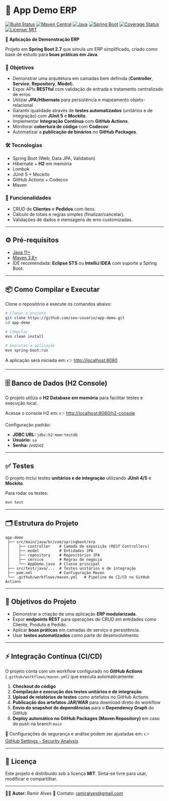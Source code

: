 # 📘 App Demo ERP

[![Build Status](https://github.com/ramiralvesmelo/app-demo/actions/workflows/maven.yml/badge.svg)](https://github.com/ramiralvesmelo/app-demo/actions/workflows/maven.yml)
[![Maven Central](https://img.shields.io/maven-central/v/org.springframework.boot/spring-boot-starter.svg?logo=apache-maven)](https://search.maven.org/artifact/org.springframework.boot/spring-boot-starter)
[![Java](https://img.shields.io/badge/Java-11-blue.svg?logo=java)](https://adoptium.net/)
[![Spring Boot](https://img.shields.io/badge/Spring%20Boot-2.7.18-brightgreen.svg?logo=springboot)](https://spring.io/projects/spring-boot)
[![Coverage Status](https://img.shields.io/codecov/c/github/ramiralvesmelo/app-demo?logo=codecov)](https://app.codecov.io/gh/ramiralvesmelo/app-demo)
[![License: MIT](https://img.shields.io/badge/License-MIT-yellow.svg)](LICENSE)

📘 **Aplicação de Demonstração ERP**

Projeto em **Spring Boot 2.7** que simula um ERP simplificado, criado como base de estudo para **boas práticas em Java**.

### 🚀 Objetivos

* Demonstrar uma arquitetura em camadas bem definida (**Controller**, **Service**, **Repository**, **Model**).
* Expor APIs **RESTful** com validação de entrada e tratamento centralizado de erros.
* Utilizar **JPA/Hibernate** para persistência e mapeamento objeto-relacional.
* Garantir qualidade através de **testes automatizados** (unitários e de integração) com **JUnit 5** e **Mockito**.
* Implementar **Integração Contínua** com **GitHub Actions**.
* Monitorar **cobertura de código** com **Codecov**.
* Automatizar a **publicação de binários** no **GitHub Packages**.

### 🛠️ Tecnologias

* Spring Boot (Web, Data JPA, Validation)
* Hibernate + **H2** em memória
* Lombok
* JUnit 5 + Mockito
* GitHub Actions + Codecov
* Maven

### 📌 Funcionalidades

* CRUD de **Clientes** e **Pedidos** com itens.
* Cálculo de totais e regras simples (finalizar/cancelar).
* Validações de dados e mensagens de erro customizadas.

---

## ⚙️ Pré-requisitos

* [Java 11+](https://adoptium.net/)
* [Maven 3.8+](https://maven.apache.org/)
* IDE recomendada: **Eclipse STS** ou **IntelliJ IDEA** com suporte a Spring Boot.

---

## 📦 Como Compilar e Executar

Clone o repositório e execute os comandos abaixo:

```bash
# Clonar o projeto
git clone https://github.com/seu-usuario/app-demo.git
cd app-demo

# Compilar
mvn clean install

# Executar a aplicação
mvn spring-boot:run
```

A aplicação será iniciada em:
👉 [http://localhost:8080](http://localhost:8080)

---

## 🗄️ Banco de Dados (H2 Console)

O projeto utiliza o **H2 Database em memória** para facilitar testes e execução local.

Acesse o console H2 em:
👉 [http://localhost:8080/h2-console](http://localhost:8080/h2-console)

Configuração padrão:

* **JDBC URL:** `jdbc:h2:mem:testdb`
* **Usuário:** `sa`
* **Senha:** *(vazio)*

---

## ✅ Testes

O projeto inclui testes **unitários e de integração** utilizando **JUnit 4/5** e **Mockito**.

Para rodar os testes:

```bash
mvn test
```

---

## 🗂️ Estrutura do Projeto

```
app-demo
 ├── src/main/java/br/com/springboot/erp
 │    ├── controller    # Camada de exposição (REST Controllers)
 │    ├── model         # Entidades JPA
 │    ├── repository    # Repositórios JPA
 │    ├── service       # Regras de negócio
 │    └── AppDemo.java  # Classe principal
 ├── src/test/java/...  # Testes unitários e de integração
 ├── pom.xml            # Configuração Maven
 └── .github/workflows/maven.yml   # Pipeline de CI/CD no GitHub Actions
```

---

## 🎯 Objetivos do Projeto

* Demonstrar a criação de uma aplicação **ERP modularizada**.
* Expor **endpoints REST** para operações de CRUD em entidades como Cliente, Produto e Pedido.
* Aplicar **boas práticas** em camadas de serviço e persistência.
* Usar **testes automatizados** como parte do desenvolvimento.

---

## ⚡ Integração Contínua (CI/CD)

O projeto conta com um workflow configurado no **GitHub Actions** (`.github/workflows/maven.yml`) que executa automaticamente:

1. **Checkout do código**
2. **Compilação e execução dos testes unitários e de integração**
3. **Upload de relatórios de testes** como artefatos no GitHub Actions
4. **Publicação dos artefatos JAR/WAR** para download direto do workflow
5. **Envio do snapshot de dependências** para o **Dependency Graph** do GitHub
6. **Deploy automático no GitHub Packages (Maven Repository)** em caso de push na branch `main`

📍 Configurações de segurança e análise podem ser ajustadas em:
👉 [GitHub Settings - Security Analysis](https://github.com/ramiralvesmelo/app-demo/settings/security_analysis)

---

## 📜 Licença

Este projeto é distribuído sob a licença **MIT**.
Sinta-se livre para usar, modificar e compartilhar.

---

👨‍💻 **Autor:** Ramir Alves
📧 Contato: [ramiralves@gmail.com](mailto:ramiralves@gmail.com)